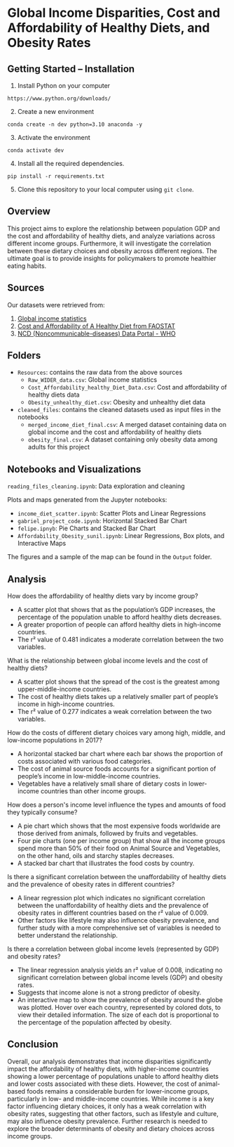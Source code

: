 # Global Income Disparities, Cost and Affordability of Healthy Diets, and Obesity Rates

## Getting Started – Installation

1. Install Python on your computer
```
https://www.python.org/downloads/
```
2. Create a new environment
```
conda create -n dev python=3.10 anaconda -y
```
3. Activate the environment
```
conda activate dev
```
4. Install all the required dependencies.
```
pip install -r requirements.txt
```
5. Clone this repository to your local computer using `git clone`.

## Overview
This project aims to explore the relationship between population GDP and the cost and affordability of healthy diets, and analyze variations across different income groups.
Furthermore, it will investigate the correlation between these dietary choices and obesity across different regions. The ultimate goal is to provide insights for policymakers to promote healthier eating habits.

## Sources
Our datasets were retrieved from:
1. [Global income statistics](https://www.kaggle.com/datasets/konradb/global-income-statistics)
2. [Cost and Affordability of A Healthy Diet from FAOSTAT](https://www.fao.org/faostat/en/#data/CAHD)
3. [NCD (Noncommunicable-diseases) Data Portal - WHO](https://ncdportal.org/)

## Folders
- `Resources`: contains the raw data from the above sources
  - `Raw_WIDER_data.csv`: Global income statistics
  - `Cost_Affordability_healthy_Diet_Data.csv`: Cost and affordability of healthy diets data
  - `Obesity_unhealthy_diet.csv`: Obesity and unhealthy diet data
- `cleaned_files`: contains the cleaned datasets used as input files in the notebooks
  - `merged_income_diet_final.csv`: A merged dataset containing data on global income and the cost and affordability of healthy diets
  - `obesity_final.csv`: A dataset containing only obesity data among adults for this project

## Notebooks and Visualizations
`reading_files_cleaning.ipynb`: Data exploration and cleaning

Plots and maps generated from the Jupyter notebooks:
- `income_diet_scatter.ipynb`: Scatter Plots and Linear Regressions
- `gabriel_project_code.ipynb`: Horizontal Stacked Bar Chart
- `felipe.ipnyb`: Pie Charts and Stacked Bar Chart
- `Affordability_Obesity_sunil.ipynb`: Linear Regressions, Box plots, and Interactive Maps

The figures and a sample of the map can be found in the `Output` folder.

## Analysis
How does the affordability of healthy diets vary by income group?
- A scatter plot that shows that as the population’s GDP increases, the percentage of the population unable to afford healthy diets decreases.
- A greater proportion of people can afford healthy diets in high-income countries.
- The r² value of 0.481 indicates a moderate correlation between the two variables.

What is the relationship between global income levels and the cost of healthy diets?
- A scatter plot shows that the spread of the cost is the greatest among upper-middle-income countries.
- The cost of healthy diets takes up a relatively smaller part of people’s income in high-income countries.
- The r² value of 0.277 indicates a weak correlation between the two variables.

How do the costs of different dietary choices vary among high, middle, and low-income populations in 2017?
- A horizontal stacked bar chart where each bar shows the proportion of costs associated with various food categories.
- The cost of animal source foods accounts for a significant portion of people’s income in low-middle-income countries.
- Vegetables have a relatively small share of dietary costs in lower-income countries than other income groups.

How does a person's income level influence the types and amounts of food they typically consume?
- A pie chart which shows that the most expensive foods worldwide are those derived from animals, followed by fruits and vegetables.
- Four pie charts (one per income group) that show all the income groups spend more than 50% of their food on Animal Source and Vegetables, on the other hand, oils and starchy staples decreases.
- A stacked bar chart that illustrates the food costs by country.

Is there a significant correlation between the unaffordability of healthy diets and the prevalence of obesity rates in different countries?
- A linear regression plot which indicates no significant correlation between the unaffordability of healthy diets and the prevalence of obesity rates in different countries based on the r² value of 0.009.
- Other factors like lifestyle may also influence obesity prevalence, and further study with a more comprehensive set of variables is needed to better understand the relationship.

Is there a correlation between global income levels (represented by GDP) and obesity rates?
- The linear regression analysis yields an r² value of 0.008, indicating no significant correlation between global income levels (GDP) and obesity rates.
- Suggests that income alone is not a strong predictor of obesity.
- An interactive map to show the prevalence of obesity around the globe was plotted. Hover over each country, represented by colored dots, to view their detailed information. The size of each dot is proportional to the percentage of the population affected by obesity.

## Conclusion
Overall, our analysis demonstrates that income disparities significantly impact the affordability of healthy diets, with higher-income countries showing a lower percentage of populations unable to afford healthy diets and lower costs associated with these diets. However, the cost of animal-based foods remains a considerable burden for lower-income groups, particularly in low- and middle-income countries. While income is a key factor influencing dietary choices, it only has a weak correlation with obesity rates, suggesting that other factors, such as lifestyle and culture, may also influence obesity prevalence. Further research is needed to explore the broader determinants of obesity and dietary choices across income groups.
